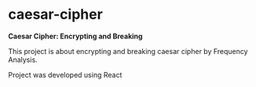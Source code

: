 # caesar-cipher
**Caesar Cipher: Encrypting and Breaking**

This project is about encrypting and breaking caesar cipher by Frequency Analysis.

Project was developed using React
